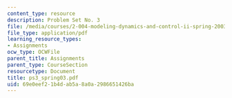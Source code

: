 ```yaml
---
content_type: resource
description: Problem Set No. 3
file: /media/courses/2-004-modeling-dynamics-and-control-ii-spring-2003/69e0eef21b4dab5a8a0a2986651426ba_ps3_spring03.pdf
file_type: application/pdf
learning_resource_types:
- Assignments
ocw_type: OCWFile
parent_title: Assignments
parent_type: CourseSection
resourcetype: Document
title: ps3_spring03.pdf
uid: 69e0eef2-1b4d-ab5a-8a0a-2986651426ba
---
```

